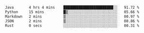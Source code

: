 <!--START_SECTION:waka-->

```txt
Java       4 hrs 4 mins    ███████████████████████░░   91.72 %
Python     15 mins         █▒░░░░░░░░░░░░░░░░░░░░░░░   05.66 %
Markdown   2 mins          ▒░░░░░░░░░░░░░░░░░░░░░░░░   00.97 %
JSON       2 mins          ▒░░░░░░░░░░░░░░░░░░░░░░░░   00.86 %
Rust       0 secs          ░░░░░░░░░░░░░░░░░░░░░░░░░   00.31 %
```

<!--END_SECTION:waka-->
